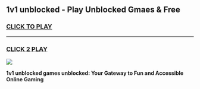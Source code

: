 
## 1v1 unblocked - Play Unblocked Gmaes & Free
<h3>
<a href="https://news.freeplayer.one?title=1v1_unblocked&ref=16F">CLICK TO PLAY</a></h3>
<hr>

<h3>
<a href="https://news.freeplayer.one?title=1v1_unblocked&ref=16F">CLICK 2 PLAY</a>
  
</h3>

<a href="https://news.freeplayer.one?title=1v1_unblocked&ref=16F/"><img src="https://clearcache.store/games.png"></a>


**1v1 unblocked games unblocked: Your Gateway to Fun and Accessible Online Gaming**
